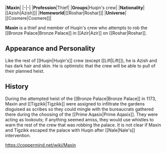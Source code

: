 |**Maxin**|
|-|-|
|**Profession**|Thief|
|**Groups**|Huqin's crew|
|**Nationality**|[[Azish\|Azish]]|
|**Homeworld**|[[Roshar\|Roshar]]|
|**Universe**|[[Cosmere\|Cosmere]]|

**Maxin** is a thief and member of Huqin's crew who attempts to rob the [[Bronze Palace\|Bronze Palace]] in [[Azir\|Azir]] on [[Roshar\|Roshar]].

## Appearance and Personality
Like the rest of [[Huqin\|Huqin's]] crew (except [[Lift\|Lift]]), he is Azish and has dark hair and skin. He is optimistic that the crew will be able to pull of their planned heist.

## History
During the attempted heist of the [[Bronze Palace\|Bronze Palace]] in 1173, Maxin and [[Tigzikk\|Tigzikk]] were assigned to infiltrate the gardens disguised as scribes so they could mingle with the bureaucrats gathered there during the choosing of the [[Prime Aqasix\|Prime Aqasix]]. They were acting as lookouts; if anything seemed amiss, they would use whistles to warn the rest of the crew that was robbing the palace. It is not clear if Maxin and Tigzikk escaped the palace with Huqin after [[Nale\|Nale's]] intervention.



https://coppermind.net/wiki/Maxin
